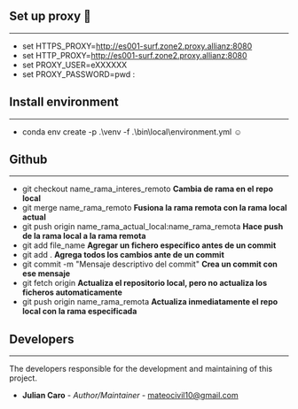 ## Set up proxy :rocket:
--------------------
* set HTTPS_PROXY=http://es001-surf.zone2.proxy.allianz:8080
* set HTTP_PROXY=http://es001-surf.zone2.proxy.allianz:8080
* set PROXY_USER=eXXXXXX
* set PROXY_PASSWORD=pwd :

## Install environment 
----------------------
* conda env create -p .\venv -f .\bin\local\environment.yml :relaxed: 

## Github 
----------------------
* git checkout name_rama_interes_remoto **Cambia de rama en el repo local**
* git merge name_rama_remoto  **Fusiona la rama remota con la rama local actual**
* git push origin name_rama_actual_local:name_rama_remota **Hace push de la rama local a la rama remota**
* git add file_name **Agregar un fichero específico antes de un commit**
* git add . **Agrega todos los cambios ante de un commit**
* git commit -m "Mensaje descriptivo del commit" **Crea un commit con ese mensaje**
* git fetch origin **Actualiza el repositorio local, pero no actualiza los ficheros automaticamente**
* git push origin name_rama_remota **Actualiza inmediatamente el repo local con la rama especificada**


## Developers
----------------------
The developers responsible for the development and maintaining of this project.

* **Julian Caro** - *Author/Maintainer* - [mateocivil10@gmail.com](https://github.developer.allianz.io/jesusmanuel-sono)


